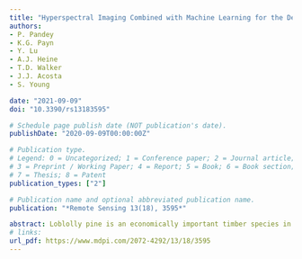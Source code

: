 ```yaml
---
title: "Hyperspectral Imaging Combined with Machine Learning for the Detection of Fusiform Rust Disease Incidence in Loblolly Pine Seedlings"
authors: 
- P. Pandey
- K.G. Payn 
- Y. Lu 
- A.J. Heine 
- T.D. Walker
- J.J. Acosta
- S. Young

date: "2021-09-09"
doi: "10.3390/rs13183595"

# Schedule page publish date (NOT publication's date).
publishDate: "2020-09-09T00:00:00Z"

# Publication type.
# Legend: 0 = Uncategorized; 1 = Conference paper; 2 = Journal article;
# 3 = Preprint / Working Paper; 4 = Report; 5 = Book; 6 = Book section;
# 7 = Thesis; 8 = Patent
publication_types: ["2"]

# Publication name and optional abbreviated publication name.
publication: "*Remote Sensing 13(18), 3595*"

abstract: Loblolly pine is an economically important timber species in the United States, with almost 1 billion seedlings produced annually. The most significant disease affecting this species is fusiform rust, caused by Cronartium quercuum f. sp. fusiforme. Testing for disease resistance in the greenhouse involves artificial inoculation of seedlings followed by visual inspection for disease incidence. An automated, high-throughput phenotyping method could improve both the efficiency and accuracy of the disease screening process. This study investigates the use of hyperspectral imaging for the detection of diseased seedlings. A nursery trial comprising families with known in-field rust resistance data was conducted, and the seedlings were artificially inoculated with fungal spores. Hyperspectral images in the visible and near-infrared region (400–1000 nm) were collected six months after inoculation. The disease incidence was scored with traditional methods based on the presence or absence of visible stem galls. The seedlings were segmented from the background by thresholding normalized difference vegetation index (NDVI) images, and the delineation of individual seedlings was achieved through object detection using the Faster RCNN model. Plant parts were subsequently segmented using the DeepLabv3+ model. The trained DeepLabv3+ model for semantic segmentation achieved a pixel accuracy of 0.76 and a mean Intersection over Union (mIoU) of 0.62. Crown pixels were segmented using geometric features. Support vector machine discrimination models were built for classifying the plants into diseased and non-diseased classes based on spectral data, and balanced accuracy values were calculated for the comparison of model performance. Averaged spectra from the whole plant (balanced accuracy = 61%), the crown (61%), the top half of the stem (77%), and the bottom half of the stem (62%) were used. A classification model built using the spectral data from the top half of the stem was found to be the most accurate, and resulted in an area under the receiver operating characteristic curve (AUC) of 0.83.
# links:
url_pdf: https://www.mdpi.com/2072-4292/13/18/3595
---
```

